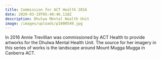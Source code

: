 ```yaml
---
title: Commission for ACT Health 2016
date: 2020-03-19T05:48:46.118Z
description: Dhulwa Mental Health Unit
image: /images/uploads/p1000549.jpg
---
```

In 2016 Annie Trevillian was commissioned by ACT Health to provide artworks for the Dhulwa Mental Health Unit. The source for her imagery in this series of works is the landscape around Mount Mugga Mugga in Canberra ACT.